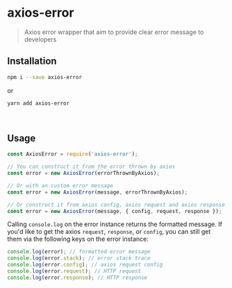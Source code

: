 # axios-error

> Axios error wrapper that aim to provide clear error message to developers

## Installation

```sh
npm i --save axios-error
```

or

```sh
yarn add axios-error
```

<br />

## Usage

```js
const AxiosError = require('axios-error');

// You can construct it from the error thrown by axios
const error = new AxiosError(errorThrownByAxios);

// Or with an custom error message
const error = new AxiosError(message, errorThrownByAxios);

// Or construct it from axios config, axios request and axios response
const error = new AxiosError(message, { config, request, response });
```

Calling `console.log` on the error instance returns the formatted message. If you'd like to get the axios `request`, `response`, or `config`, you can still get them via the following keys on the error instance:

```js
console.log(error); // formatted error message
console.log(error.stack); // error stack trace
console.log(error.config); // axios request config
console.log(error.request); // HTTP request
console.log(error.response); // HTTP response
```
